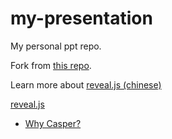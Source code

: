 # my-presentation

My personal ppt repo.

Fork from [this repo](https://github.com/dong4j/revealjs_md).

Learn more about [reveal.js (chinese)](https://vxhly.github.io/2016/09/reveal-js-cn-document/)

[reveal.js](https://github.com/hakimel/reveal.js/#online-editor)


- [Why Casper?](https://wangwenyue.github.io/ppt/html/why-casper.html)
